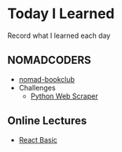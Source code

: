 # Today I Learned
Record what I learned each day

## NOMADCODERS
  * [nomad-bookclub](https://github.com/Han-Seulkee/TIL/tree/main/book_club/)
  * Challenges
    * [Python Web Scraper](https://github.com/Han-Seulkee/TIL/tree/main/Python%20Web%20Scraper)
    
## Online Lectures
  * [React Basic](https://github.com/Han-Seulkee/TIL/tree/main/React%20Basic)
